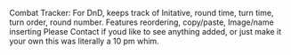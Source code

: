 Combat Tracker:
  For DnD, keeps track of Initative, round time, turn time, turn order, round number.
  Features reordering, copy/paste, Image/name inserting
  Please Contact if youd like to see anything added, or just make it your own this was literally a 10 pm whim. 
